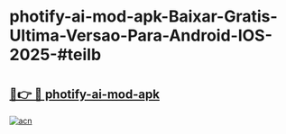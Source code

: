 # photify-ai-mod-apk-Baixar-Gratis-Ultima-Versao-Para-Android-IOS-2025-#teilb

# <h2><a href="https://ainizakaria.my?title=photify-ai-mod-apk&ref=24M">🔗👉 🔴 photify-ai-mod-apk</a></h2>

[![acn](https://github.com/user-attachments/assets/0f9c940e-d8b0-45ae-aac7-cd30a18b3e1c)](https://ainizakaria.my?title=photify-ai-mod-apk&ref=24M)

